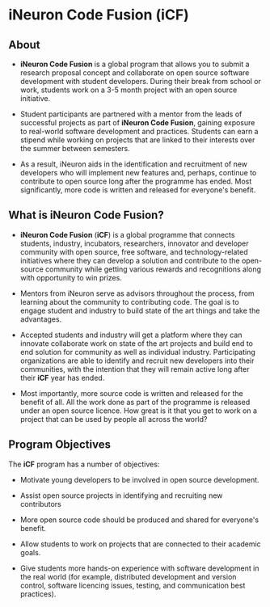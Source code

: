 <!-- <p align=center>
<img src="img/oneLogo.png" width=40%><img>
</p> -->
# **iNeuron Code Fusion** (**iCF**)

## About

- **iNeuron Code Fusion** is a global program that allows you to submit a research proposal concept and collaborate on open source software development with student developers. During their break from school or work, students work on a 3-5 month project with an open source initiative.

- Student participants are partnered with a mentor from the leads of successful projects as part of **iNeuron Code Fusion**, gaining exposure to real-world software development and practices. Students can earn a stipend while working on projects that are linked to their interests over the summer between semesters.

- As a result, iNeuron aids in the identification and recruitment of new developers who will implement new features and, perhaps, continue to contribute to open source long after the programme has ended. Most significantly, more code is written and released for everyone's benefit.


## What is **iNeuron Code Fusion**?
 
- **iNeuron Code Fusion** (**iCF**) is a global programme that connects students, industry, incubators, researchers, innovator and developer community with open source, free software, and technology-related initiatives where they can develop a solution and contribute to the open-source community while getting various rewards and recognitions along with opportunity to win prizes. 

- Mentors from iNeuron serve as advisors throughout the process, from learning about the community to contributing code. The goal is to engage student and industry to build state of the art things and take the advantages.

- Accepted students and industry will get a platform where they can innovate collaborate work on state of the art projects and build end to end solution for community as well as individual industry. Participating organizations are able to identify and recruit new developers into their communities, with the intention that they will remain active long after their **iCF** year has ended. 

- Most importantly, more source code is written and released for the benefit of all. All the work done as part of the programme is released under an open source licence. How great is it that you get to work on a project that can be used by people all across the world?

## Program Objectives
 
The **iCF** program has a number of objectives:

* Motivate young developers to be involved in open source development.

* Assist open source projects in identifying and recruiting new contributors

* More open source code should be produced and shared for everyone's benefit.

* Allow students to work on projects that are connected to their academic goals.

* Give students more hands-on experience with software development in the real world (for example, distributed development and version control, software licencing issues, testing, and communication best practices).
